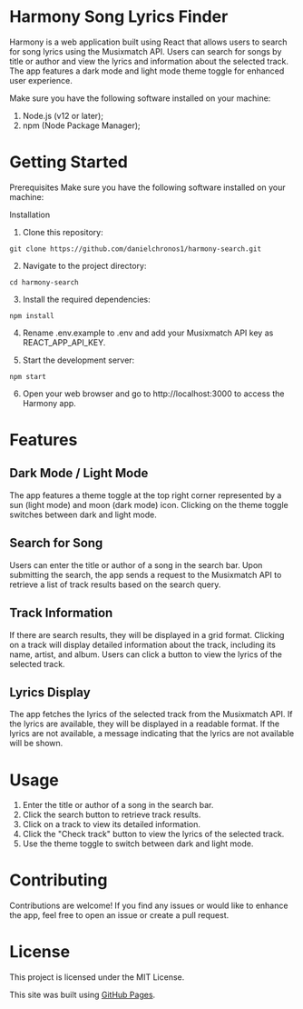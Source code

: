 <h1>Harmony Song Lyrics Finder</h1>

Harmony is a web application built using React that allows users to search for song lyrics using the Musixmatch API. Users can search for songs by title or author and view the lyrics and information about the selected track. The app features a dark mode and light mode theme toggle for enhanced user experience.


Make sure you have the following software installed on your machine:

1. Node.js (v12 or later);
2. npm (Node Package Manager);

<h1>Getting Started</h1>
Prerequisites
Make sure you have the following software installed on your machine:

Installation
1. Clone this repository:
```
git clone https://github.com/danielchronos1/harmony-search.git
```
2. Navigate to the project directory:
```
cd harmony-search
```
3. Install the required dependencies:
```
npm install
```
4. Rename .env.example to .env and add your Musixmatch API key as REACT_APP_API_KEY.

5. Start the development server:
```
npm start
```
6. Open your web browser and go to http://localhost:3000 to access the Harmony app.

<h1>Features</h1>

<h2>Dark Mode / Light Mode</h2>
The app features a theme toggle at the top right corner represented by a sun (light mode) and moon (dark mode) icon.
Clicking on the theme toggle switches between dark and light mode.

<h2>Search for Song</h2>
Users can enter the title or author of a song in the search bar.
Upon submitting the search, the app sends a request to the Musixmatch API to retrieve a list of track results based on the search query.

<h2>Track Information</h2>
If there are search results, they will be displayed in a grid format.
Clicking on a track will display detailed information about the track, including its name, artist, and album.
Users can click a button to view the lyrics of the selected track.

<h2>Lyrics Display</h2>
The app fetches the lyrics of the selected track from the Musixmatch API.
If the lyrics are available, they will be displayed in a readable format.
If the lyrics are not available, a message indicating that the lyrics are not available will be shown.

<h1>Usage</h1>

1. Enter the title or author of a song in the search bar.
2. Click the search button to retrieve track results.
3. Click on a track to view its detailed information.
4. Click the "Check track" button to view the lyrics of the selected track.
5. Use the theme toggle to switch between dark and light mode.
   
<h1>Contributing</h1>
Contributions are welcome! If you find any issues or would like to enhance the app, feel free to open an issue or create a pull request.

<h1>License</h1>
This project is licensed under the MIT License.

This site was built using [GitHub Pages]([https://pages.github.com/](https://danielchronos1.github.io/harmony-search/)https://danielchronos1.github.io/harmony-search/).
